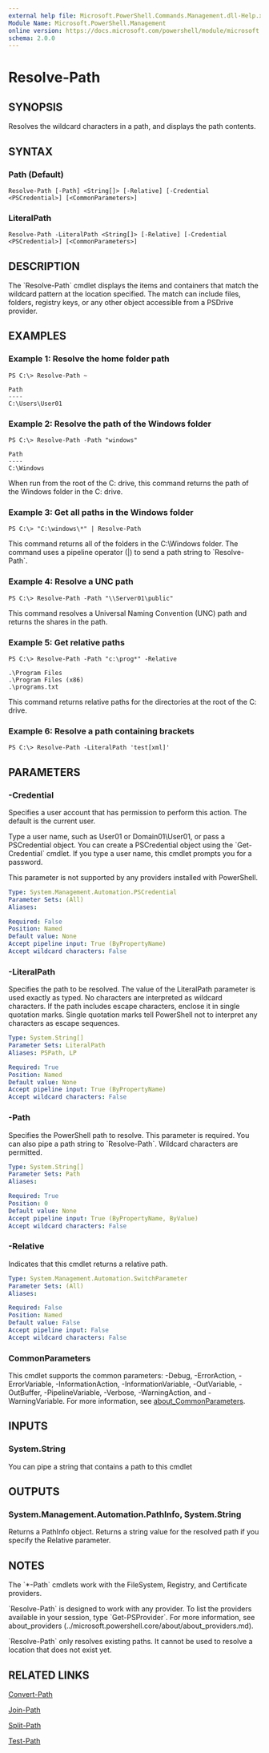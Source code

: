 ```yaml
---
external help file: Microsoft.PowerShell.Commands.Management.dll-Help.xml
Module Name: Microsoft.PowerShell.Management
online version: https://docs.microsoft.com/powershell/module/microsoft.powershell.management/resolve-path?view=powershell-7.1&WT.mc_id=ps-gethelp
schema: 2.0.0
---
```


# Resolve-Path

## SYNOPSIS
Resolves the wildcard characters in a path, and displays the path contents.

## SYNTAX

### Path (Default)
```
Resolve-Path [-Path] <String[]> [-Relative] [-Credential <PSCredential>] [<CommonParameters>]
```

### LiteralPath
```
Resolve-Path -LiteralPath <String[]> [-Relative] [-Credential <PSCredential>] [<CommonParameters>]
```

## DESCRIPTION
The \`Resolve-Path\` cmdlet displays the items and containers that match the wildcard pattern at the location specified.
The match can include files, folders, registry keys, or any other object accessible from a PSDrive provider.

## EXAMPLES

### Example 1: Resolve the home folder path
```
PS C:\> Resolve-Path ~

Path
----
C:\Users\User01
```

### Example 2: Resolve the path of the Windows folder
```
PS C:\> Resolve-Path -Path "windows"

Path
----
C:\Windows
```

When run from the root of the C: drive, this command returns the path of the Windows folder in the C: drive.

### Example 3: Get all paths in the Windows folder
```
PS C:\> "C:\windows\*" | Resolve-Path
```

This command returns all of the folders in the C:\Windows folder.
The command uses a pipeline operator (|) to send a path string to \`Resolve-Path\`.

### Example 4: Resolve a UNC path
```
PS C:\> Resolve-Path -Path "\\Server01\public"
```

This command resolves a Universal Naming Convention (UNC) path and returns the shares in the path.

### Example 5: Get relative paths
```
PS C:\> Resolve-Path -Path "c:\prog*" -Relative

.\Program Files
.\Program Files (x86)
.\programs.txt
```

This command returns relative paths for the directories at the root of the C: drive.

### Example 6: Resolve a path containing brackets
```
PS C:\> Resolve-Path -LiteralPath 'test[xml]'
```

## PARAMETERS

### -Credential
Specifies a user account that has permission to perform this action.
The default is the current user.

Type a user name, such as User01 or Domain01\User01, or pass a PSCredential object.
You can create a PSCredential object using the \`Get-Credential\` cmdlet.
If you type a user name, this cmdlet prompts you for a password.

This parameter is not supported by any providers installed with PowerShell.

```yaml
Type: System.Management.Automation.PSCredential
Parameter Sets: (All)
Aliases:

Required: False
Position: Named
Default value: None
Accept pipeline input: True (ByPropertyName)
Accept wildcard characters: False
```

### -LiteralPath
Specifies the path to be resolved.
The value of the LiteralPath parameter is used exactly as typed.
No characters are interpreted as wildcard characters.
If the path includes escape characters, enclose it in single quotation marks.
Single quotation marks tell PowerShell not to interpret any characters as escape sequences.

```yaml
Type: System.String[]
Parameter Sets: LiteralPath
Aliases: PSPath, LP

Required: True
Position: Named
Default value: None
Accept pipeline input: True (ByPropertyName)
Accept wildcard characters: False
```

### -Path
Specifies the PowerShell path to resolve.
This parameter is required.
You can also pipe a path string to \`Resolve-Path\`.
Wildcard characters are permitted.

```yaml
Type: System.String[]
Parameter Sets: Path
Aliases:

Required: True
Position: 0
Default value: None
Accept pipeline input: True (ByPropertyName, ByValue)
Accept wildcard characters: False
```

### -Relative
Indicates that this cmdlet returns a relative path.

```yaml
Type: System.Management.Automation.SwitchParameter
Parameter Sets: (All)
Aliases:

Required: False
Position: Named
Default value: False
Accept pipeline input: False
Accept wildcard characters: False
```

### CommonParameters
This cmdlet supports the common parameters: -Debug, -ErrorAction, -ErrorVariable, -InformationAction, -InformationVariable, -OutVariable, -OutBuffer, -PipelineVariable, -Verbose, -WarningAction, and -WarningVariable. For more information, see [about_CommonParameters](http://go.microsoft.com/fwlink/?LinkID=113216).

## INPUTS

### System.String
You can pipe a string that contains a path to this cmdlet

## OUTPUTS

### System.Management.Automation.PathInfo, System.String
Returns a PathInfo object.
Returns a string value for the resolved path if you specify the Relative parameter.

## NOTES
The \`*-Path\` cmdlets work with the FileSystem, Registry, and Certificate providers.

\`Resolve-Path\` is designed to work with any provider.
To list the providers available in your session, type \`Get-PSProvider\`.
For more information, see about_providers (../microsoft.powershell.core/about/about_providers.md).

\`Resolve-Path\` only resolves existing paths.
It cannot be used to resolve a location that does not exist yet.

## RELATED LINKS

[Convert-Path]()

[Join-Path]()

[Split-Path]()

[Test-Path]()

